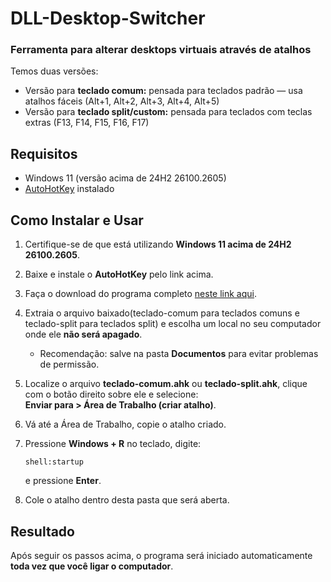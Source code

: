 # DLL-Desktop-Switcher
### Ferramenta para alterar desktops virtuais através de atalhos

Temos duas versões:

 - Versão para **teclado comum:** pensada para teclados padrão — usa atalhos fáceis (Alt+1, Alt+2, Alt+3, Alt+4, Alt+5)
 - Versão para **teclado split/custom:** pensada para teclados com teclas extras (F13, F14, F15, F16, F17)

## Requisitos

- Windows 11 (versão acima de 24H2 26100.2605) 
- [AutoHotKey](https://www.autohotkey.com/) instalado

## Como Instalar e Usar

1. Certifique-se de que está utilizando **Windows 11 acima de 24H2 26100.2605**.  
2. Baixe e instale o **AutoHotKey** pelo link acima.  
3. Faça o download do programa completo [neste link aqui](https://github.com/Jhonatan-de-Souza/DLL-Desktop-Switcher/releases).  
4. Extraia o arquivo baixado(teclado-comum para teclados comuns e teclado-split para teclados split) e escolha um local no seu computador onde ele **não será apagado**.  
   - Recomendação: salve na pasta **Documentos** para evitar problemas de permissão.  
5. Localize o arquivo **teclado-comum.ahk** ou **teclado-split.ahk**, clique com o botão direito sobre ele e selecione:  
   **Enviar para > Área de Trabalho (criar atalho)**.  
6. Vá até a Área de Trabalho, copie o atalho criado.  
7. Pressione **Windows + R** no teclado, digite:  

   ```
   shell:startup
   ```

   e pressione **Enter**.  
8. Cole o atalho dentro desta pasta que será aberta.  

## Resultado

Após seguir os passos acima, o programa será iniciado automaticamente **toda vez que você ligar o computador**.

